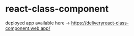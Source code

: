 # react-class-component

deployed app available here -> https://deliveryreact-class-component.web.app/
